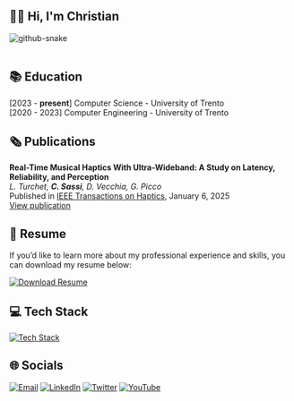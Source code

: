 ## 👋🏻 Hi, I'm Christian
<picture>
  <source media="(prefers-color-scheme: dark)" srcset="https://github.com/christiansassi/christiansassi/blob/output/github-contribution-grid-snake-dark.svg" />
  <source media="(prefers-color-scheme: light)" srcset="https://github.com/christiansassi/christiansassi/blob/output/github-contribution-grid-snake.svg" />
  <img alt="github-snake" src="github-snake.svg" />
</picture> <br><br>

## 📚 Education

[2023 - <b>present</b>] Computer Science - University of Trento<br>
[2020 - 2023] Computer Engineering - University of Trento

## 🗞 Publications
**Real-Time Musical Haptics With Ultra-Wideband: A Study on Latency, Reliability, and Perception**  
_L. Turchet, **C. Sassi**, D. Vecchia, G. Picco_  
Published in [IEEE Transactions on Haptics](https://ieeexplore.ieee.org/xpl/RecentIssue.jsp?punumber=4543165), January 6, 2025  
[View publication](https://ieeexplore.ieee.org/document/10824922)

## 📄 Resume
If you’d like to learn more about my professional experience and skills, you can download my resume below:

<a href="https://github.com/christiansassi/christiansassi/raw/main/resume/Christian_Sassi_Resume.pdf" download="Christian_Sassi_Resume">
<img src="https://img.shields.io/badge/Resume-Download-2ea44f?style=for-the-badge&logo=google-drive&logoColor=white" alt="Download Resume"></img>
</a>

## 💻 Tech Stack
[![Tech Stack](https://skillicons.dev/icons?theme=dark&i=python,c,cpp,java,rust,js,html,bash,solidity,dart,flutter)]()

## 🌐 Socials
[![Email](https://go-skill-icons.vercel.app/api/icons?theme=light&i=gmail)](mailto:sassi.christian@gmail.com)
[![LinkedIn](https://go-skill-icons.vercel.app/api/icons?theme=light&i=linkedin)](https://www.linkedin.com/in/christian-sassi)
[![Twitter](https://go-skill-icons.vercel.app/api/icons?&i=twitter)](https://twitter.com/chri_sassi)
[![YouTube](https://go-skill-icons.vercel.app/api/icons?theme=light&i=youtube)](https://youtube.com/@chri_sassi)
